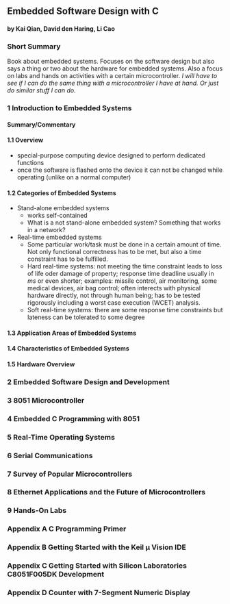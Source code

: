 ## Embedded Software Design with C
#### by Kai Qian, David den Haring, Li Cao

### Short Summary

Book about embedded systems. Focuses on the software design but also says a thing or two about the hardware for embedded systems. Also a focus on labs and hands on activities with a certain microcontroller. *I will have to see if I can do the same thing with a microcontroller I have at hand. Or just do similar stuff I can do.*

### 1 Introduction to Embedded Systems

#### Summary/Commentary

#### 1.1 Overview

  - special-purpose computing device designed to perform dedicated functions
  - once the software is flashed onto the device it can not be changed while operating (unlike on a normal computer)

#### 1.2 Categories of Embedded Systems

  - Stand-alone embedded systems 
    * works self-contained
    * What is a not stand-alone embedded system? Something that works in a network?
  - Real-time embedded systems
    * Some particular work/task must be done in a certain amount of time. Not only functional correctness has to be met, but also a time constraint has to be fulfilled.
    * Hard real-time systems: not meeting the time constraint leads to loss of life oder damage of property; response time deadline usually in $ms$ or even shorter; examples: missile control, air monitoring, some medical devices, air bag control; often interects with physical hardware directly, not through human being; has to be tested rigorously including a worst case execution (WCET) analysis.
    * Soft real-time systems: there are some response time constraints but lateness can be tolerated to some degree

#### 1.3 Application Areas of Embedded Systems

#### 1.4 Characteristics of Embedded Systems

#### 1.5 Hardware Overview

### 2 Embedded Software Design and Development

### 3 8051 Microcontroller

### 4 Embedded C Programming with 8051

### 5 Real-Time Operating Systems

### 6 Serial Communications

### 7 Survey of Popular Microcontrollers

### 8 Ethernet Applications and the Future of Microcontrollers

### 9 Hands-On Labs

### Appendix A C Programming Primer

### Appendix B Getting Started with the Keil µ Vision IDE

### Appendix C Getting Started with Silicon Laboratories C8051F005DK Development

### Appendix D Counter with 7-Segment Numeric Display
